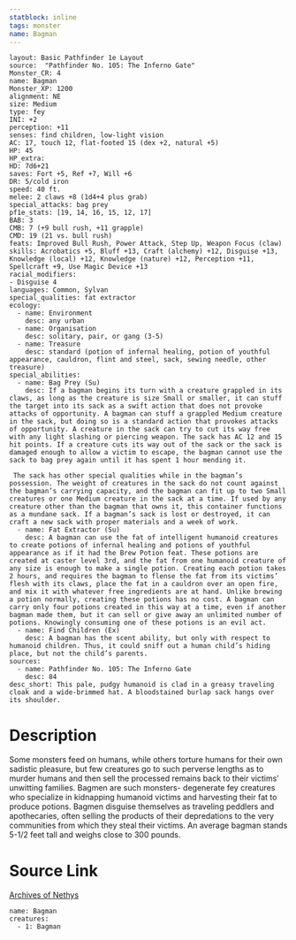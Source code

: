 ```yaml
---
statblock: inline
tags: monster
name: Bagman
---
```

```statblock
layout: Basic Pathfinder 1e Layout
source:  "Pathfinder No. 105: The Inferno Gate"
Monster_CR: 4
name: Bagman
Monster_XP: 1200
alignment: NE
size: Medium
type: fey
INI: +2
perception: +11
senses: find children, low-light vision
AC: 17, touch 12, flat-footed 15 (dex +2, natural +5)
HP: 45
HP_extra: 
HD: 7d6+21
saves: Fort +5, Ref +7, Will +6
DR: 5/cold iron
speed: 40 ft.
melee: 2 claws +8 (1d4+4 plus grab)
special_attacks: bag prey
pf1e_stats: [19, 14, 16, 15, 12, 17]
BAB: 3
CMB: 7 (+9 bull rush, +11 grapple)
CMD: 19 (21 vs. bull rush)
feats: Improved Bull Rush, Power Attack, Step Up, Weapon Focus (claw)
skills: Acrobatics +5, Bluff +13, Craft (alchemy) +12, Disguise +13, Knowledge (local) +12, Knowledge (nature) +12, Perception +11, Spellcraft +9, Use Magic Device +13
racial_modifiers:
- Disguise 4
languages: Common, Sylvan
special_qualities: fat extractor
ecology:
  - name: Environment
    desc: any urban
  - name: Organisation
    desc: solitary, pair, or gang (3-5)
  - name: Treasure
    desc: standard (potion of infernal healing, potion of youthful appearance, cauldron, flint and steel, sack, sewing needle, other treasure)
special_abilities:
  - name: Bag Prey (Su)
    desc: If a bagman begins its turn with a creature grappled in its claws, as long as the creature is size Small or smaller, it can stuff the target into its sack as a swift action that does not provoke attacks of opportunity. A bagman can stuff a grappled Medium creature in the sack, but doing so is a standard action that provokes attacks of opportunity. A creature in the sack can try to cut its way free with any light slashing or piercing weapon. The sack has AC 12 and 15 hit points. If a creature cuts its way out of the sack or the sack is damaged enough to allow a victim to escape, the bagman cannot use the sack to bag prey again until it has spent 1 hour mending it.

 The sack has other special qualities while in the bagman’s possession. The weight of creatures in the sack do not count against the bagman’s carrying capacity, and the bagman can fit up to two Small creatures or one Medium creature in the sack at a time. If used by any creature other than the bagman that owns it, this container functions as a mundane sack. If a bagman’s sack is lost or destroyed, it can craft a new sack with proper materials and a week of work.
  - name: Fat Extractor (Su)
    desc: A bagman can use the fat of intelligent humanoid creatures to create potions of infernal healing and potions of youthful appearance as if it had the Brew Potion feat. These potions are created at caster level 3rd, and the fat from one humanoid creature of any size is enough to make a single potion. Creating each potion takes 2 hours, and requires the bagman to flense the fat from its victims’ flesh with its claws, place the fat in a cauldron over an open fire, and mix it with whatever free ingredients are at hand. Unlike brewing a potion normally, creating these potions has no cost. A bagman can carry only four potions created in this way at a time, even if another bagman made them, but it can sell or give away an unlimited number of potions. Knowingly consuming one of these potions is an evil act.
  - name: Find Children (Ex)
    desc: A bagman has the scent ability, but only with respect to humanoid children. Thus, it could sniff out a human child’s hiding place, but not the child’s parents.
sources:
  - name: Pathfinder No. 105: The Inferno Gate
    desc: 84
desc_short: This pale, pudgy humanoid is clad in a greasy traveling cloak and a wide-brimmed hat. A bloodstained burlap sack hangs over its shoulder.
```
# Description
Some monsters feed on humans, while others torture humans for their own sadistic pleasure, but few creatures go to such perverse lengths as to murder humans and then sell the processed remains back to their victims’ unwitting families. Bagmen are such monsters- degenerate fey creatures who specialize in kidnapping humanoid victims and harvesting their fat to produce potions. Bagmen disguise themselves as traveling peddlers and apothecaries, often selling the products of their depredations to the very communities from which they steal their victims. An average bagman stands 5-1/2 feet tall and weighs close to 300 pounds.
# Source Link
[Archives of Nethys](https://aonprd.com/MonsterDisplay.aspx?ItemName=Bagman)
```encounter-table
name: Bagman
creatures:
  - 1: Bagman
```
